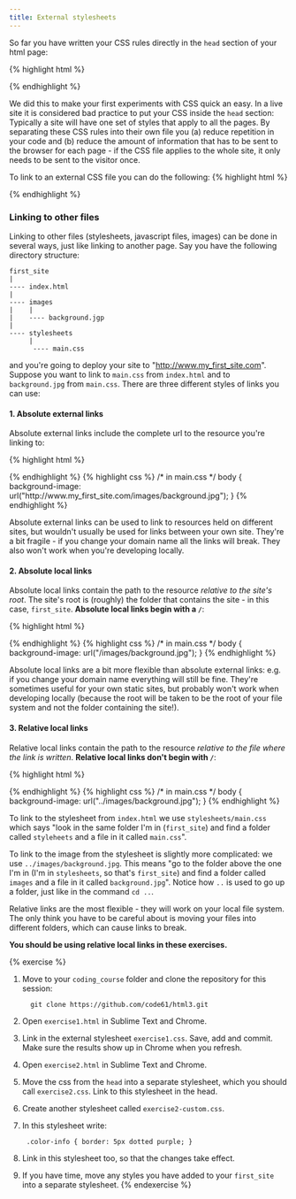 ```yaml
---
title: External stylesheets
---
```


So far you have written your CSS rules directly in the `head` section of your html page:

{% highlight html %}
<!DOCTYPE html>
<html>
  <head>
  	<title>My page</title>
  	<style type="text/css">
  	  h1 { color: red; }
  	</style>
  </head>

  <!-- body goes here -->

</html>
{% endhighlight %}

We did this to make your first experiments with CSS quick an easy. In a live site it is considered bad practice to put your CSS inside the `head` section: Typically a site will have one set of styles that apply to all the pages. By separating these CSS rules into their own file you (a) reduce repetition in your code and (b) reduce the amount of information that has to be sent to the browser for each page - if the CSS file applies to the whole site, it only needs to be sent to the visitor once.

To link to an external CSS file you can do the following:
{% highlight html %}
<!DOCTYPE html>
<html>
  <head>
  	<title>My page</title>
  	<link rel='stylesheet' type='text/css' href='path/to/my_css_file.css'>
  </head>

  <!-- body goes here -->

</html>
{% endhighlight %}

### Linking to other files

Linking to other files (stylesheets, javascript files, images) can be done in several ways, just like linking to another page. Say you have the following directory structure:

    first_site
    |
    ---- index.html
    |
    ---- images
    |    |
    |    ---- background.jgp
    |
    ---- stylesheets
         |
          ---- main.css

and you're going to deploy your site to "http://www.my_first_site.com". Suppose you want to link to `main.css` from `index.html` and to `background.jpg` from `main.css`. There are three different styles of links you can use:

#### 1. Absolute external links

Absolute external links include the complete url to the resource you're linking to:

{% highlight html %}
<!-- in index.html -->
<link rel="stylesheet" type="text/css" href="http://www.my_first_site.com/stylesheets/main.css">
{% endhighlight %}
{% highlight css %}
/* in main.css */
body {
  background-image: url("http://www.my_first_site.com/images/background.jpg");
}
{% endhighlight %}

Absolute external links can be used to link to resources held on different sites, but wouldn't usually be used for links between your own site. They're a bit fragile - if you change your domain name all the links will break. They also won't work when you're developing locally.

#### 2. Absolute local links

Absolute local links contain the path to the resource *relative to the site's root*. The site's root is (roughly) the folder that contains the site - in this case, `first_site`. **Absolute local links begin with a `/`**:

{% highlight html %}
<!-- in index.html -->
<link rel="stylesheet" type="text/css" href="/stylesheets/main.css">
{% endhighlight %}
{% highlight css %}
/* in main.css */
body {
  background-image: url("/images/background.jpg");
}
{% endhighlight %}

Absolute local links are a bit more flexible than absolute external links: e.g. if you change your domain name everything will still be fine. They're sometimes useful for your own static sites, but probably won't work when developing locally (because the root will be taken to be the root of your file system and not the folder containing the site!).

#### 3. Relative local links

Relative local links contain the path to the resource *relative to the file where the link is written*. **Relative local links don't begin with `/`**:

{% highlight html %}
<!-- in index.html -->
<link rel="stylesheet" type="text/css" href="stylesheets/main.css">
{% endhighlight %}
{% highlight css %}
/* in main.css */
body {
  background-image: url("../images/background.jpg");
}
{% endhighlight %}

To link to the stylesheet from `index.html` we use `stylesheets/main.css` which says "look in the same folder I'm in (`first_site`) and find a folder called `styleheets` and a file in it called `main.css`".

To link to the image from the stylesheet is slightly more complicated: we use `../images/background.jpg`. This means "go to the folder above the one I'm in (I'm in `stylesheets`, so that's `first_site`) and find a folder called `images` and a file in it called `background.jpg`". Notice how `..` is used to go up a folder, just like in the command `cd ..`. 

Relative links are the most flexible - they will work on your local file system. The only think you have to be careful about is moving your files into different folders, which can cause links to break.

**You should be using relative local links in these exercises.**


{% exercise %}
1. Move to your `coding_course` folder and clone the repository for this session:

         git clone https://github.com/code61/html3.git

2. Open `exercise1.html` in Sublime Text and Chrome.
3. Link in the external stylesheet `exercise1.css`. Save, add and commit. Make sure the results show up in Chrome when you refresh.
4. Open `exercise2.html` in Sublime Text and Chrome.
5. Move the css from the `head` into a separate stylesheet, which you should call `exercise2.css`. Link to this stylesheet in the head.
6. Create another stylesheet called `exercise2-custom.css`.
7. In this stylesheet write:

        .color-info { border: 5px dotted purple; }

8. Link in this stylesheet too, so that the changes take effect.
9. If you have time, move any styles you have added to your `first_site` into a separate stylesheet.
{% endexercise %}
